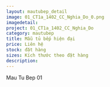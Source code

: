 ```yaml
---
layout: mautubep_detail
image: 01_CT1a_1402_CC_Nghia_Do_0.png
imagedetail:
project: 01_CT1a_1402_CC_Nghia_Do
category: mautubep
title: Mẫu tủ bếp hiện đại
price: Liên hệ
stock: đặt hàng
sizes: Kích thước theo đặt hàng
description:
---
```


Mau Tu Bep 01
